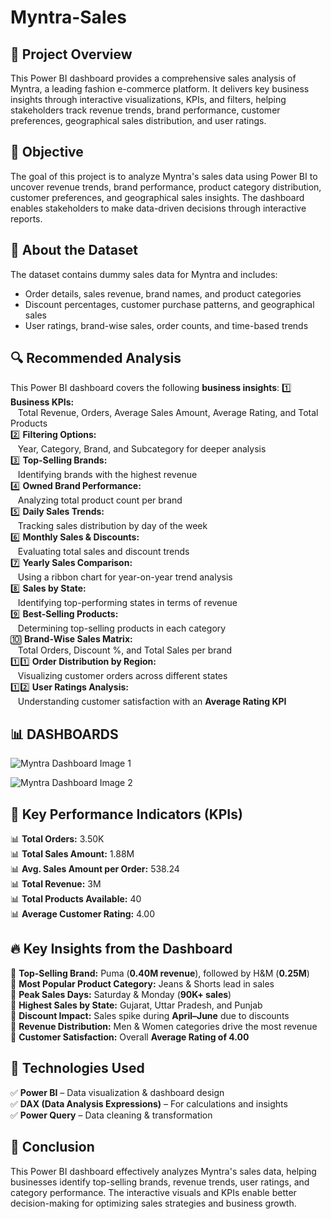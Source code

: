 # Myntra-Sales
## 📌 Project Overview
This Power BI dashboard provides a comprehensive sales analysis of Myntra, a leading fashion e-commerce platform. It delivers key business insights through interactive visualizations, KPIs, and filters, helping stakeholders track revenue trends, brand performance, customer preferences, geographical sales distribution, and user ratings.

## 🎯 Objective
The goal of this project is to analyze Myntra's sales data using Power BI to uncover revenue trends, brand performance, product category distribution, customer preferences, and geographical sales insights. The dashboard enables stakeholders to make data-driven decisions through interactive reports.

## 📂 About the Dataset
The dataset contains dummy sales data for Myntra and includes:
  - Order details, sales revenue, brand names, and product categories
  - Discount percentages, customer purchase patterns, and geographical sales
  - User ratings, brand-wise sales, order counts, and time-based trends

## 🔍 Recommended Analysis
This Power BI dashboard covers the following **business insights**:
1️⃣ **Business KPIs:** <br>
&nbsp;&nbsp;&nbsp;Total Revenue, Orders, Average Sales Amount, Average Rating, and Total Products  
2️⃣ **Filtering Options:** <br>
&nbsp;&nbsp;&nbsp;Year, Category, Brand, and Subcategory for deeper analysis  
3️⃣ **Top-Selling Brands:** <br>
&nbsp;&nbsp;&nbsp;Identifying brands with the highest revenue  
4️⃣ **Owned Brand Performance:** <br>
&nbsp;&nbsp;&nbsp;Analyzing total product count per brand  
5️⃣ **Daily Sales Trends:** <br>
&nbsp;&nbsp;&nbsp;Tracking sales distribution by day of the week  
6️⃣ **Monthly Sales & Discounts:** <br>
&nbsp;&nbsp;&nbsp;Evaluating total sales and discount trends  
7️⃣ **Yearly Sales Comparison:** <br>
&nbsp;&nbsp;&nbsp;Using a ribbon chart for year-on-year trend analysis  
8️⃣ **Sales by State:** <br>
&nbsp;&nbsp;&nbsp;Identifying top-performing states in terms of revenue  
9️⃣ **Best-Selling Products:** <br>
&nbsp;&nbsp;&nbsp;Determining top-selling products in each category  
🔟 **Brand-Wise Sales Matrix:** <br>
&nbsp;&nbsp;&nbsp;Total Orders, Discount %, and Total Sales per brand  
1️⃣1️⃣ **Order Distribution by Region:** <br>
&nbsp;&nbsp;&nbsp;Visualizing customer orders across different states  
1️⃣2️⃣ **User Ratings Analysis:** <br>
&nbsp;&nbsp;&nbsp;Understanding customer satisfaction with an **Average Rating KPI** 

## 📊 DASHBOARDS
![Myntra Dashboard Image 1](https://github.com/user-attachments/assets/0209c5bc-828e-4d66-9bc1-4dd873b1ad98) 

![Myntra Dashboard Image 2](https://github.com/user-attachments/assets/f68ee64c-7531-41be-ac02-8303e4bf8b0f)

## 📌 Key Performance Indicators (KPIs)
📊 **Total Orders:** 3.50K  
📊 **Total Sales Amount:** 1.88M  
📊 **Avg. Sales Amount per Order:** 538.24  
📊 **Total Revenue:** 3M  
📊 **Total Products Available:** 40  
📊 **Average Customer Rating:** 4.00 

## 🔥 Key Insights from the Dashboard
📍 **Top-Selling Brand:** Puma (**0.40M revenue**), followed by H&M (**0.25M**)  
📍 **Most Popular Product Category:** Jeans & Shorts lead in sales  
📍 **Peak Sales Days:** Saturday & Monday (**90K+ sales**)  
📍 **Highest Sales by State:** Gujarat, Uttar Pradesh, and Punjab  
📍 **Discount Impact:** Sales spike during **April–June** due to discounts  
📍 **Revenue Distribution:** Men & Women categories drive the most revenue  
📍 **Customer Satisfaction:** Overall **Average Rating of 4.00** 

## 📌 Technologies Used
✅ **Power BI** – Data visualization & dashboard design  
✅ **DAX (Data Analysis Expressions)** – For calculations and insights  
✅ **Power Query** – Data cleaning & transformation  

## 🎯 Conclusion
This Power BI dashboard effectively analyzes Myntra's sales data, helping businesses identify top-selling brands, revenue trends, user ratings, and category performance. The interactive visuals and KPIs enable better decision-making for optimizing sales strategies and business growth.
